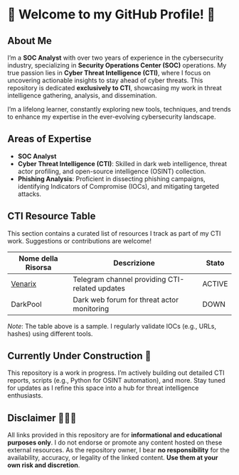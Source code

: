 # 🦅 Welcome to my GitHub Profile! 🦅

## About Me
I’m a **SOC Analyst** with over two years of experience in the cybersecurity industry, specializing in **Security Operations Center (SOC)** operations. My true passion lies in **Cyber Threat Intelligence (CTI)**, where I focus on uncovering actionable insights to stay ahead of cyber threats. This repository is dedicated **exclusively to CTI**, showcasing my work in threat intelligence gathering, analysis, and dissemination.

I’m a lifelong learner, constantly exploring new tools, techniques, and trends to enhance my expertise in the ever-evolving cybersecurity landscape.

## Areas of Expertise
- **SOC Analyst**
- **Cyber Threat Intelligence (CTI)**: Skilled in dark web intelligence, threat actor profiling, and open-source intelligence (OSINT) collection.
- **Phishing Analysis**: Proficient in dissecting phishing campaigns, identifying Indicators of Compromise (IOCs), and mitigating targeted attacks.

## CTI Resource Table
This section contains a curated list of resources I track as part of my CTI work. Suggestions or contributions are welcome!

| Nome della Risorsa          | Descrizione                                      | Stato |
|-----------------------------|--------------------------------------------------|-------|
| [Venarix](https://t.me/venarix) | Telegram channel providing CTI-related updates | ACTIVE   |
| DarkPool | Dark web forum for threat actor monitoring     | DOWN  |

*Note*: The table above is a sample. I regularly validate IOCs (e.g., URLs, hashes) using different tools.
## Currently Under Construction 🚧
This repository is a work in progress. 
I’m actively building out detailed CTI reports, scripts (e.g., Python for OSINT automation), and more. 
Stay tuned for updates as I refine this space into a hub for threat intelligence enthusiasts.

## Disclaimer 🛑🛑🛑
All links provided in this repository are for **informational and educational purposes only**. 
I do not endorse or promote any content hosted on these external resources. 
As the repository owner, I bear **no responsibility** for the availability, accuracy, or legality of the linked content. 
**Use them at your own risk and discretion**.
